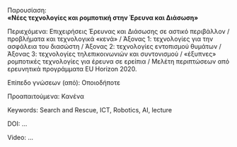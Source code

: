 Παρουσίαση:<br/>
<b>«Νέες τεχνολογίες και ρομποτική στην Έρευνα και Διάσωση»</b>

<p>Περιεχόμενα: Επιχειρήσεις Έρευνας και Διάσωσης σε αστικό περιβάλλον / προβλήματα και τεχνολογικά «κενά» / Άξονας 1: τεχνολογίες για την ασφάλεια του διασώστη / Άξονας 2: τεχνολογίες εντοπισμού θυμάτων / Άξονας 3: τεχνολογίες τηλεπικοινωνιών και συντονισμού / «έξυπνες» ρομποτικές τεχνολογίες για έρευνα σε ερείπια / Μελέτη περιπτώσεων από ερευνητικά προγράμματα EU Horizon 2020.</p>
<p>Επίπεδο γνώσεων (από): Οποιοδήποτε</p>
<p>Προαπαιτούμενα: Κανένα</p>
<p>Keywords: Search and Rescue, ICT, Robotics, AI, lecture</p>
<p>DOI: ...</p>
<p>Video: ...</p>
